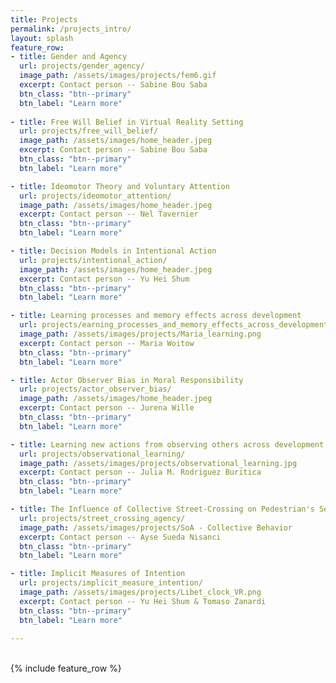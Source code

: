 ```yaml
---
title: Projects
permalink: /projects_intro/
layout: splash
feature_row:
- title: Gender and Agency
  url: projects/gender_agency/
  image_path: /assets/images/projects/fem6.gif
  excerpt: Contact person -- Sabine Bou Saba
  btn_class: "btn--primary"
  btn_label: "Learn more"
  
- title: Free Will Belief in Virtual Reality Setting
  url: projects/free_will_belief/
  image_path: /assets/images/home_header.jpeg
  excerpt: Contact person -- Sabine Bou Saba
  btn_class: "btn--primary"
  btn_label: "Learn more"

- title: Ideomotor Theory and Voluntary Attention
  url: projects/ideomotor_attention/
  image_path: /assets/images/home_header.jpeg
  excerpt: Contact person -- Nel Tavernier
  btn_class: "btn--primary"
  btn_label: "Learn more"

- title: Decision Models in Intentional Action
  url: projects/intentional_action/
  image_path: /assets/images/home_header.jpeg
  excerpt: Contact person -- Yu Hei Shum
  btn_class: "btn--primary"
  btn_label: "Learn more"

- title: Learning processes and memory effects across development
  url: projects/earning_processes_and_memory_effects_across_development/
  image_path: /assets/images/projects/Maria_learning.png
  excerpt: Contact person -- Maria Woitow
  btn_class: "btn--primary"
  btn_label: "Learn more"

- title: Actor Observer Bias in Moral Responsibility
  url: projects/actor_observer_bias/
  image_path: /assets/images/home_header.jpeg
  excerpt: Contact person -- Jurena Wille
  btn_class: "btn--primary"
  btn_label: "Learn more"

- title: Learning new actions from observing others across development
  url: projects/observational_learning/
  image_path: /assets/images/projects/observational_learning.jpg
  excerpt: Contact person -- Julia M. Rodriguez Buritica
  btn_class: "btn--primary"
  btn_label: "Learn more"

- title: The Influence of Collective Street-Crossing on Pedestrian's Sense of Agency
  url: projects/street_crossing_agency/
  image_path: /assets/images/projects/SoA - Collective Behavior
  excerpt: Contact person -- Ayse Sueda Nisanci
  btn_class: "btn--primary"
  btn_label: "Learn more"

- title: Implicit Measures of Intention
  url: projects/implicit_measure_intention/
  image_path: /assets/images/projects/Libet_clock_VR.png
  excerpt: Contact person -- Yu Hei Shum & Tomaso Zanardi
  btn_class: "btn--primary"
  btn_label: "Learn more"
  
---
```


<br />
<div class="grid__wrapper">
{% include feature_row %}
</div>
